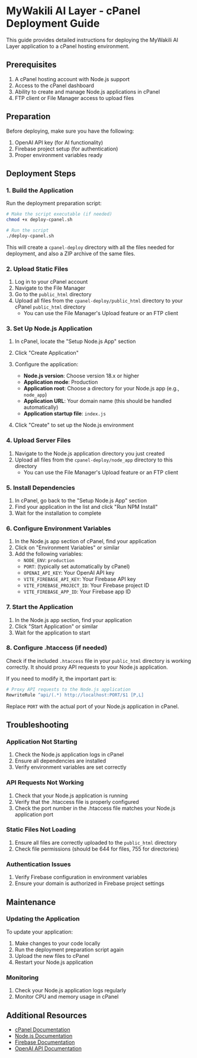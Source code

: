 # MyWakili AI Layer - cPanel Deployment Guide

This guide provides detailed instructions for deploying the MyWakili AI Layer application to a cPanel hosting environment.

## Prerequisites

1. A cPanel hosting account with Node.js support
2. Access to the cPanel dashboard
3. Ability to create and manage Node.js applications in cPanel
4. FTP client or File Manager access to upload files

## Preparation

Before deploying, make sure you have the following:

1. OpenAI API key (for AI functionality)
2. Firebase project setup (for authentication)
3. Proper environment variables ready

## Deployment Steps

### 1. Build the Application

Run the deployment preparation script:

```bash
# Make the script executable (if needed)
chmod +x deploy-cpanel.sh

# Run the script
./deploy-cpanel.sh
```

This will create a `cpanel-deploy` directory with all the files needed for deployment, and also a ZIP archive of the same files.

### 2. Upload Static Files

1. Log in to your cPanel account
2. Navigate to the File Manager
3. Go to the `public_html` directory
4. Upload all files from the `cpanel-deploy/public_html` directory to your cPanel `public_html` directory
   - You can use the File Manager's Upload feature or an FTP client

### 3. Set Up Node.js Application

1. In cPanel, locate the "Setup Node.js App" section
2. Click "Create Application"
3. Configure the application:
   - **Node.js version**: Choose version 18.x or higher
   - **Application mode**: Production
   - **Application root**: Choose a directory for your Node.js app (e.g., `node_app`)
   - **Application URL**: Your domain name (this should be handled automatically)
   - **Application startup file**: `index.js`

4. Click "Create" to set up the Node.js environment

### 4. Upload Server Files

1. Navigate to the Node.js application directory you just created
2. Upload all files from the `cpanel-deploy/node_app` directory to this directory
   - You can use the File Manager's Upload feature or an FTP client

### 5. Install Dependencies

1. In cPanel, go back to the "Setup Node.js App" section
2. Find your application in the list and click "Run NPM Install"
3. Wait for the installation to complete

### 6. Configure Environment Variables

1. In the Node.js app section of cPanel, find your application
2. Click on "Environment Variables" or similar
3. Add the following variables:
   - `NODE_ENV`: `production`
   - `PORT`: (typically set automatically by cPanel)
   - `OPENAI_API_KEY`: Your OpenAI API key
   - `VITE_FIREBASE_API_KEY`: Your Firebase API key
   - `VITE_FIREBASE_PROJECT_ID`: Your Firebase project ID
   - `VITE_FIREBASE_APP_ID`: Your Firebase app ID

### 7. Start the Application

1. In the Node.js app section, find your application
2. Click "Start Application" or similar
3. Wait for the application to start

### 8. Configure .htaccess (if needed)

Check if the included `.htaccess` file in your `public_html` directory is working correctly. It should proxy API requests to your Node.js application.

If you need to modify it, the important part is:

```apache
# Proxy API requests to the Node.js application
RewriteRule ^api/(.*) http://localhost:PORT/$1 [P,L]
```

Replace `PORT` with the actual port of your Node.js application in cPanel.

## Troubleshooting

### Application Not Starting

1. Check the Node.js application logs in cPanel
2. Ensure all dependencies are installed
3. Verify environment variables are set correctly

### API Requests Not Working

1. Check that your Node.js application is running
2. Verify that the .htaccess file is properly configured
3. Check the port number in the .htaccess file matches your Node.js application port

### Static Files Not Loading

1. Ensure all files are correctly uploaded to the `public_html` directory
2. Check file permissions (should be 644 for files, 755 for directories)

### Authentication Issues

1. Verify Firebase configuration in environment variables
2. Ensure your domain is authorized in Firebase project settings

## Maintenance

### Updating the Application

To update your application:

1. Make changes to your code locally
2. Run the deployment preparation script again
3. Upload the new files to cPanel
4. Restart your Node.js application

### Monitoring

1. Check your Node.js application logs regularly
2. Monitor CPU and memory usage in cPanel

## Additional Resources

- [cPanel Documentation](https://docs.cpanel.net/)
- [Node.js Documentation](https://nodejs.org/en/docs/)
- [Firebase Documentation](https://firebase.google.com/docs)
- [OpenAI API Documentation](https://platform.openai.com/docs/)